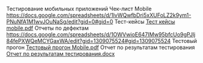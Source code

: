 Тестирование мобильных приложений
Чек-лист Mobile https://docs.google.com/spreadsheets/d/1lvWQwfbDri5xXUFoLZ2k9ym1-PNuNfA1M1wvJOuNaSg/edit?gid=0#gid=0
Тест-кейсы [Тест кейсы mobile.pdf](https://github.com/user-attachments/files/20904253/mobile.pdf)
Отчеты по дефектам https://docs.google.com/spreadsheets/d/1OWVwioE647IMw95bfcUo9gPJlj84fePXWQeMCYGaxWA/edit?gid=1309075524#gid=1309075524
Тестовый прогон [Тестовый прогон Mobile.pdf](https://github.com/user-attachments/files/20927791/Mobile.pdf)
Отчет по результатам тестирования [Отчет по результатам тестирования.docx](https://github.com/user-attachments/files/20948263/default.docx)
